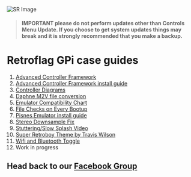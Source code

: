 ![SR Image](https://sinisterspatula.github.io/SuperRetropieGuides/images/SRimage-short.jpg)

  > #### **IMPORTANT please do not perform updates other than Controls Menu Update.  If you choose to get system updates things may break and it is strongly recommended that you make a backup.**

# Retroflag GPi case guides

  1. [Advanced Controller Framework](https://sinisterspatula.github.io/SuperRetropieGuides/AdvancedControlFramework)
  2. [Advanced Controller Framework install guide](https://sinisterspatula.github.io/SuperRetropieGuides/Controls_Updater_Menu)
  3. [Controller Diagrams](https://photos.app.goo.gl/iM52fxLmjadTocyk8)
  4. [Daphne M2V file conversion](https://sinisterspatula.github.io/SuperRetropieGuides/DaphneConversion)
  5. [Emulator Compatibility Chart](https://sinisterspatula.github.io/SuperRetropieGuides/EmulatorChart)
  6. [File Checks on Every Bootup](https://sinisterspatula.github.io/SuperRetropieGuides/FileChecksEveryBoot)
  7. [Pisnes Emulator install guide](https://sinisterspatula.github.io/SuperRetropieGuides/PISNES)
  8. [Stereo Downsample Fix](https://sinisterspatula.github.io/SuperRetropieGuides/StereoDownsampleFix)
  9. [Stuttering/Slow Splash Video](https://sinisterspatula.github.io/SuperRetropieGuides/StutteringSplashVideo)
  10. [Super Retroboy Theme by Travis Wilson](https://www.facebook.com/notes/super-retropie/super-retroboy-theme/2440253609594951/)
  11. [Wifi and Bluetooth Toggle](https://sinisterspatula.github.io/SuperRetropieGuides/WifiBTtoggle)
  12. Work in progress

## Head back to our [Facebook Group](https://www.facebook.com/groups/SuperRetroPie/)
